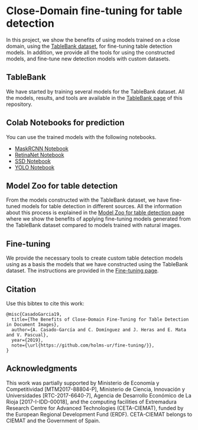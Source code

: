 # Close-Domain fine-tuning for table detection

In this project, we show the benefits of using models trained on a close domain, using the [TableBank dataset](https://github.com/doc-analysis/TableBank), for fine-tuning table detection models. In addition, we provide all the tools for using the constructed models, and fine-tune new detection models with custom datasets. 


## TableBank

We have started by training several models for the TableBank dataset. All the models, results, and tools are available in the [TableBank page](TableBank.md) of this repository. 

## Colab Notebooks for prediction
You can use the trained models with the following notebooks. 

- [MaskRCNN Notebook](https://colab.research.google.com/drive/1smseOGcUZZjvMfDHnoW8-ancldz-zpOg)
- [RetinaNet Notebook](https://colab.research.google.com/drive/1Zgu7v7jLAKe-xITDbhBe9EDdCUozW-OB)
- [SSD Notebook](https://colab.research.google.com/drive/1s8xoKf1gk0Aqs324genSCXXNVG3R-wJc)
- [YOLO Notebook](https://colab.research.google.com/drive/19x3FL2vUjF0as6CKrYKmjrqsiiUTjkw6)

## Model Zoo for table detection

From the models constructed with the TableBank dataset, we have fine-tuned models for table detection in different sources. All the information about this process is explained in the [Model Zoo for table detection page](ModelZoo.md) where we show the benefits of applying fine-tuning models generated from the TableBank dataset compared to models trained with natural images.   

## Fine-tuning

We provide the necessary tools to create custom table detection models using as a basis the models that we have constructed using the TableBank dataset. The instructions are provided in the [Fine-tuning page](FineTuning.md). 

## Citation

Use this bibtex to cite this work:

```
@misc{CasadoGarcia19,
  title={The Benefits of Close-Domain Fine-Tuning for Table Detection in Document Images},
  author={A. Casado-García and C. Domínguez and J. Heras and E. Mata and V. Pascual},
  year={2019},
  note={\url{https://github.com/holms-ur/fine-tuning/}},
}
```
## Acknowledgments
This work was partially supported by Ministerio de Economía y Competitividad [MTM2017-88804-P], Ministerio de Ciencia, Innovación y Universidades [RTC-2017-6640-7], Agencia de Desarrollo Económico de La Rioja [2017-I-IDD-00018], and the computing facilities of Extremadura Research Centre for Advanced Technologies (CETA-CIEMAT), funded by the European Regional Development Fund (ERDF). CETA-CIEMAT belongs to CIEMAT and the Government of Spain.


        
      
